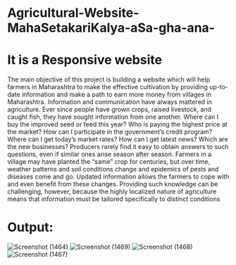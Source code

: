 # Agricultural-Website-MahaSetakariKalya-aSa-gha-ana-
# It is a Responsive website
The main objective of this project is building a website which will help  farmers in Maharashtra to make the effective cultivation by providing up-to-date  information and make a path to earn more money from villages in Maharashtra. Information and communication have always mattered in agriculture. Ever  since people have grown crops, raised livestock, and caught fish, they have sought information from one another. Where can I buy the improved seed or feed this year?  Who is paying the highest price at the market? How can I participate in the  government’s credit program? Where can I get today’s market rates? How can I get  latest news? Which are the new businesses? Producers rarely find it easy to obtain  answers to such questions, even if similar ones arise season after season. Farmers in  a village may have planted the “same” crop for centuries, but over time, weather  patterns and soil conditions change and epidemics of pests and diseases come and  go. Updated information allows the farmers to cope with and even benefit from these  changes. Providing such knowledge can be challenging, however, because the highly  localized nature of agriculture means that information must be tailored specifically  to distinct conditions
# Output:
![Screenshot (1464)](https://user-images.githubusercontent.com/66699500/123010285-f19f9c80-d3db-11eb-9c4c-5b4577dc2d5e.png)
![Screenshot (1469)](https://user-images.githubusercontent.com/66699500/123010325-054b0300-d3dc-11eb-812b-201bf5b4685e.png)
![Screenshot (1468)](https://user-images.githubusercontent.com/66699500/123010334-0d0aa780-d3dc-11eb-9871-22c09ca419ec.png)
![Screenshot (1467)](https://user-images.githubusercontent.com/66699500/123010340-0ed46b00-d3dc-11eb-8906-fbefd80b3183.png)
